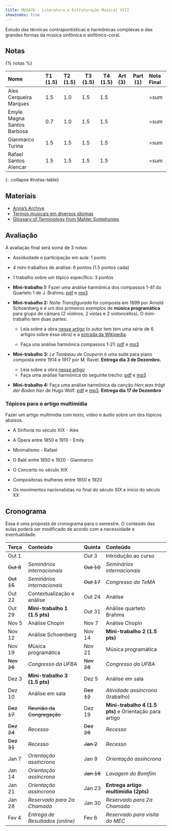 ```yaml
---
title: MUSA76 - Literatura e Estruturação Musical VIII
showindex: true
---
```


Estudo das técnicas contrapontísticas e harmônicas complexas e das grandes
formas da música sinfônica e sinfônico-coral.

## Notas

{% notas %}

| Nome                       | T1 (1.5) | T2 (1.5) | T3 (1.5) | T4 (1.5) | Art (3) | Part (1) | Nota Final |
|:---------------------------|:---------|:---------|----------|----------|:--------|----------|:-----------|
| Alex Cerqueira Marques     | 1.5      | 1.0      | 1.5      | 1.5      |         |          | =sum       |
| Emyle Magna Santos Barbosa | 0.7      | 1.0      | 1.5      | 1.5      |         |          | =sum       |
| Gianmarco Turina           | 1.5      | 1.5      | 1.5      | 1.5      |         |          | =sum       |
| Rafael Santos Alencar      | 1.5      | 1.5      | 1.5      | 1.5      |         |          | =sum       |
{: .collapse #notas-table}


## Materiais

- [Anna’s Archive](https://annas-archive.org)
- [Termos musicais em diversos idiomas](https://web.library.yale.edu/cataloging/music/instname)
- [Glossary of Terminology from Mahler Symphonies](https://www.orchestralibrary.com/reftables/mahler2gloss.html)

## Avaliação

A avaliação final será soma de 3 notas:

- Assiduidade e participação em aula: 1 ponto
- 4 mini-trabalhos de análise: 6 pontos (1.5 pontos cada)
- 1 trabalho sobre um tópico específico: 3 pontos

- **Mini-trabalho 1:** Fazer uma análise harmônica dos compassos 1-41 do
  Quarteto 1 de J. Brahms: [pdf][1] e [mp3][2]

- **Mini-trabalho 2:** *Noite Transfigurada* foi composta em 1899 por Arnold
  Schoenberg e é um dos primeiros exemplos de **música programática** para grupo
  de câmara (2 violinos, 2 violas e 2 violoncellos). O mini-trabalho tem duas
  partes:

  - Leia sobre a obra [nesse artigo][3] (o autor tem tem uma série de 6 artigos
  sobre essa obra) e a [entrada da Wikipedia][4].

  - Faça una análise harmônica compassos 1-21: [pdf][5] e [mp3][6]

- **Mini-trabalho 3:** *Le Tombeau de Couperin* é uma suite para piano composta
  entre 1914 e 1917 por M. Ravel. **Entrega dia 3 de Dezembro.**

  - Leia sobre a obra [nesse artigo][7]
  - Faça uma análise harmônica do seguinte trecho: [pdf][8] e [mp3][9]

- **Mini-trabalho 4:** Faça uma análise harmônica da canção _Herr,was trägt der
  Boden hier_ de Hugo Wolf: [pdf][10] e [mp3][11]. **Entrega dia 17 de Dezembro**

[1]: https://docs.pkroger.com/Brahms%20Quarteto%201%20-%20Trecho.pdf
[2]: https://docs.pkroger.com/Brahms%20Quarteto%201%20-%20Trecho.m4a
[3]: https://euterpe.blog.br/noite-transfigurada-parte-i/
[4]: https://en.wikipedia.org/wiki/Verkl%C3%A4rte_Nacht
[5]: https://docs.pkroger.com/Schoenberg%20-%20Noite%20Transfigurada%20-%20Trecho.pdf
[6]: https://docs.pkroger.com/Schoenberg%20-%20Noite%20Transfigurada%20-%20Trecho.mp3
[7]: https://en.wikipedia.org/wiki/Le_Tombeau_de_Couperin
[8]: https://docs.pkroger.com/Ravel%20-%20Le%20Tombeau%20de%20Couperin%20-%20Trecho.pdf
[9]: https://docs.pkroger.com/Ravel%20-%20Le%20Tombeau%20de%20Couperin%20-%20Forlane.mp3
[10]: https://docs.pkroger.com/Hugo%20Wolf%20Herr%20was.pdf
[11]: https://docs.pkroger.com/Hugo%20Wolf%20Herr%20was.mp3

### Tópicos para o artigo multimídia

Fazer um artigo multimídia com texto, vídeo e áudio sobre um dos tópicos
abaixos.

- A Sinfonia no século XIX - Alex
- A Ópera entre 1850 e 1910 - Emily
- Minimalismo - Rafael
- O Balé entre 1850 e 1920 - Gianmarco

- O Concerto no século XIX
- Compositoras mulheres entre 1850 e 1920
- Os movimentos nacionalistas no final do século XIX e início do século XX


## Cronograma

Essa é uma proposta de cronograma para o semestre. O conteúdo das aulas poderá
ser modificado de acordo com a necessidade e eventualidade.

| Terça      | Conteúdo                         | Quinta     | Conteúdo                                               |
|:-----------|:---------------------------------|:-----------|:-------------------------------------------------------|
| Out 1      |                                  | Out 3      | Introdução ao curso                                    |
| ~~Out 8~~  | *Seminários internacionais*      | ~~Out 10~~ | *Seminários internacionais*                            |
| ~~Out 15~~ | *Seminários internacionais*      | ~~Out 17~~ | *Congresso da TeMA*                                    |
| Out 22     | Contextualização e análise       | Out 24     | Análise                                                |
| Out 29     | **Mini-trabalho 1 (1.5 pts)**    | Out 31     | Análise quarteto Brahms                                |
| Nov 5      | Análise Chopin                   | Nov 7      | Análise Chopin                                         |
| Nov 12     | Análise Schoenberg               | Nov 14     | **Mini-trabalho 2 (1.5 pts)**                          |
| Nov 19     | Música programática              | Nov 21     | Música programática                                    |
| ~~Nov 26~~ | *Congresso da UFBA*              | ~~Nov 28~~ | *Congresso da UFBA*                                    |
| Dez 3      | **Mini-trabalho 3 (1.5 pts)**    | Dez 5      | Análise em sala                                        |
| Dez 10     | Análise em sala                  | ~~Dez 12~~ | *Atividade assíncrona* (trabalho)                      |
| ~~Dez 17~~ | ~~Reunião da Congregação~~       | Dez 19     | **Mini-trabalho 4 (1.5 pts)** e Orientação para artigo |
| ~~Dez 24~~ | *Recesso*                        | ~~Dez 26~~ | *Recesso*                                              |
| ~~Dez 31~~ | *Recesso*                        | ~~Jan 2~~  | *Recesso*                                              |
| Jan 7      | *Orientação assíncrona*          | Jan 9      | *Orientação assíncrona*                                |
| Jan 14     | *Orientação assíncrona*          | ~~Jan 16~~ | *Lavagem do Bomfim*                                    |
| Jan 21     | *Orientação assíncrona*          | Jan 23     | **Entrega artigo multimídia (2pts)**                   |
| Jan 28     | *Reservado para 2a Chamada*      | Jan 30     | *Reservado para 2a Chamada*                            |
| Fev 4      | *Entrega de Resultados (online)* | Fev 6      | *Reservado para visita do MEC*                         |
